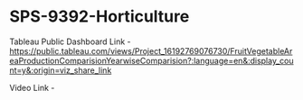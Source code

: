 # SPS-9392-Horticulture

Tableau Public Dashboard Link - https://public.tableau.com/views/Project_16192769076730/FruitVegetableAreaProductionComparisionYearwiseComparision?:language=en&:display_count=y&:origin=viz_share_link

Video Link -  
